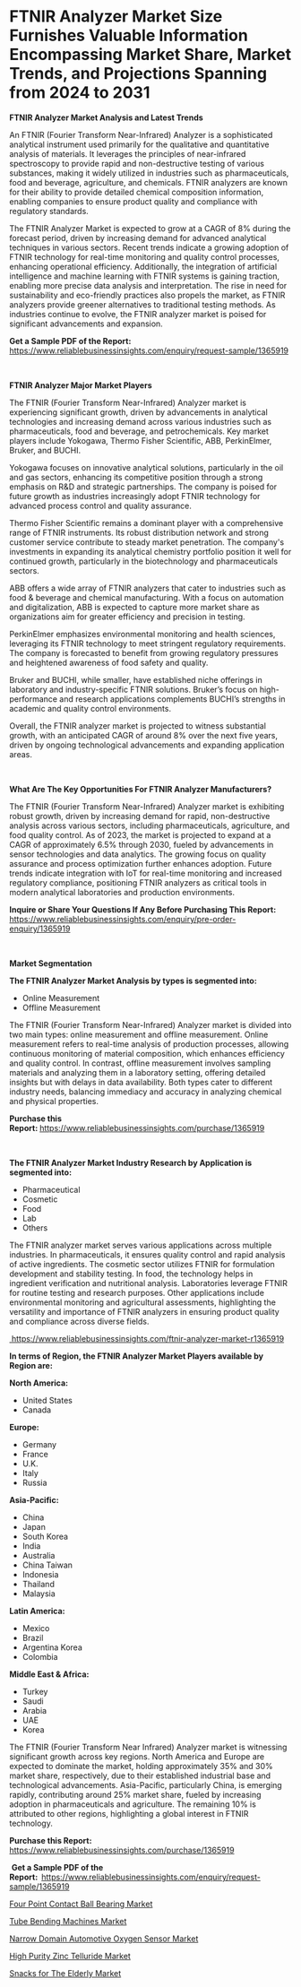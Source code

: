<p><h1>FTNIR Analyzer Market Size Furnishes Valuable Information Encompassing Market Share, Market Trends, and Projections Spanning from 2024 to 2031</h1></p><p><strong>FTNIR Analyzer Market Analysis and Latest Trends</strong></p>
<p><p>An FTNIR (Fourier Transform Near-Infrared) Analyzer is a sophisticated analytical instrument used primarily for the qualitative and quantitative analysis of materials. It leverages the principles of near-infrared spectroscopy to provide rapid and non-destructive testing of various substances, making it widely utilized in industries such as pharmaceuticals, food and beverage, agriculture, and chemicals. FTNIR analyzers are known for their ability to provide detailed chemical composition information, enabling companies to ensure product quality and compliance with regulatory standards.</p><p>The FTNIR Analyzer Market is expected to grow at a CAGR of 8% during the forecast period, driven by increasing demand for advanced analytical techniques in various sectors. Recent trends indicate a growing adoption of FTNIR technology for real-time monitoring and quality control processes, enhancing operational efficiency. Additionally, the integration of artificial intelligence and machine learning with FTNIR systems is gaining traction, enabling more precise data analysis and interpretation. The rise in need for sustainability and eco-friendly practices also propels the market, as FTNIR analyzers provide greener alternatives to traditional testing methods. As industries continue to evolve, the FTNIR analyzer market is poised for significant advancements and expansion.</p></p>
<p><strong>Get a Sample PDF of the Report:&nbsp;</strong> <a href="https://www.reliablebusinessinsights.com/enquiry/request-sample/1365919?utm_campaign=1119&utm_medium=2&utm_source=Github&utm_content=ia&utm_term=18102024&utm_id=ftnir-analyzer">https://www.reliablebusinessinsights.com/enquiry/request-sample/1365919</a></p>
<p>&nbsp;</p>
<p><strong>FTNIR Analyzer Major Market Players</strong></p>
<p><p>The FTNIR (Fourier Transform Near-Infrared) Analyzer market is experiencing significant growth, driven by advancements in analytical technologies and increasing demand across various industries such as pharmaceuticals, food and beverage, and petrochemicals. Key market players include Yokogawa, Thermo Fisher Scientific, ABB, PerkinElmer, Bruker, and BUCHI.</p><p>Yokogawa focuses on innovative analytical solutions, particularly in the oil and gas sectors, enhancing its competitive position through a strong emphasis on R&D and strategic partnerships. The company is poised for future growth as industries increasingly adopt FTNIR technology for advanced process control and quality assurance.</p><p>Thermo Fisher Scientific remains a dominant player with a comprehensive range of FTNIR instruments. Its robust distribution network and strong customer service contribute to steady market penetration. The company's investments in expanding its analytical chemistry portfolio position it well for continued growth, particularly in the biotechnology and pharmaceuticals sectors.</p><p>ABB offers a wide array of FTNIR analyzers that cater to industries such as food & beverage and chemical manufacturing. With a focus on automation and digitalization, ABB is expected to capture more market share as organizations aim for greater efficiency and precision in testing.</p><p>PerkinElmer emphasizes environmental monitoring and health sciences, leveraging its FTNIR technology to meet stringent regulatory requirements. The company is forecasted to benefit from growing regulatory pressures and heightened awareness of food safety and quality.</p><p>Bruker and BUCHI, while smaller, have established niche offerings in laboratory and industry-specific FTNIR solutions. Bruker’s focus on high-performance and research applications complements BUCHI’s strengths in academic and quality control environments.</p><p>Overall, the FTNIR analyzer market is projected to witness substantial growth, with an anticipated CAGR of around 8% over the next five years, driven by ongoing technological advancements and expanding application areas.</p></p>
<p>&nbsp;</p>
<p><strong>What Are The Key Opportunities For FTNIR Analyzer Manufacturers?</strong></p>
<p><p>The FTNIR (Fourier Transform Near-Infrared) Analyzer market is exhibiting robust growth, driven by increasing demand for rapid, non-destructive analysis across various sectors, including pharmaceuticals, agriculture, and food quality control. As of 2023, the market is projected to expand at a CAGR of approximately 6.5% through 2030, fueled by advancements in sensor technologies and data analytics. The growing focus on quality assurance and process optimization further enhances adoption. Future trends indicate integration with IoT for real-time monitoring and increased regulatory compliance, positioning FTNIR analyzers as critical tools in modern analytical laboratories and production environments.</p></p>
<p><strong>Inquire or Share Your Questions If Any Before Purchasing This Report:</strong> <a href="https://www.reliablebusinessinsights.com/enquiry/pre-order-enquiry/1365919?utm_campaign=1119&utm_medium=2&utm_source=Github&utm_content=ia&utm_term=18102024&utm_id=ftnir-analyzer">https://www.reliablebusinessinsights.com/enquiry/pre-order-enquiry/1365919</a></p>
<p>&nbsp;</p>
<p><strong>Market Segmentation</strong></p>
<p><strong>The FTNIR Analyzer Market Analysis by types is segmented into:</strong></p>
<p><ul><li>Online Measurement</li><li>Offline Measurement</li></ul></p>
<p><p>The FTNIR (Fourier Transform Near-Infrared) Analyzer market is divided into two main types: online measurement and offline measurement. Online measurement refers to real-time analysis of production processes, allowing continuous monitoring of material composition, which enhances efficiency and quality control. In contrast, offline measurement involves sampling materials and analyzing them in a laboratory setting, offering detailed insights but with delays in data availability. Both types cater to different industry needs, balancing immediacy and accuracy in analyzing chemical and physical properties.</p></p>
<p><strong>Purchase this Report:&nbsp;</strong><a href="https://www.reliablebusinessinsights.com/purchase/1365919?utm_campaign=1119&utm_medium=2&utm_source=Github&utm_content=ia&utm_term=18102024&utm_id=ftnir-analyzer">https://www.reliablebusinessinsights.com/purchase/1365919</a></p>
<p>&nbsp;</p>
<p><strong>The FTNIR Analyzer Market Industry Research by Application is segmented into:</strong></p>
<p><ul><li>Pharmaceutical</li><li>Cosmetic</li><li>Food</li><li>Lab</li><li>Others</li></ul></p>
<p><p>The FTNIR analyzer market serves various applications across multiple industries. In pharmaceuticals, it ensures quality control and rapid analysis of active ingredients. The cosmetic sector utilizes FTNIR for formulation development and stability testing. In food, the technology helps in ingredient verification and nutritional analysis. Laboratories leverage FTNIR for routine testing and research purposes. Other applications include environmental monitoring and agricultural assessments, highlighting the versatility and importance of FTNIR analyzers in ensuring product quality and compliance across diverse fields.</p></p>
<p><a href="https://www.reliablebusinessinsights.com/ftnir-analyzer-market-r1365919?utm_campaign=1119&utm_medium=2&utm_source=Github&utm_content=ia&utm_term=18102024&utm_id=ftnir-analyzer">&nbsp;https://www.reliablebusinessinsights.com/ftnir-analyzer-market-r1365919</a></p>
<p><strong>In terms of Region, the FTNIR Analyzer Market Players available by Region are:</strong></p>
<p>
    <p> <strong> North America: </strong>
        <ul>
            <li>United States</li>
            <li>Canada</li>
        </ul>
        </p> 
    <p> <strong> Europe: </strong>
        <ul>
            <li>Germany</li>
            <li>France</li>
            <li>U.K.</li>
            <li>Italy</li>
            <li>Russia</li>
        </ul>
        </p> 
    <p> <strong> Asia-Pacific: </strong>
        <ul>
            <li>China</li>
            <li>Japan</li>
            <li>South Korea</li>
            <li>India</li>
            <li>Australia</li>
            <li>China Taiwan</li>
            <li>Indonesia</li>
            <li>Thailand</li>
            <li>Malaysia</li>
        </ul>
        </p> 
    <p> <strong> Latin America: </strong>
        <ul>
            <li>Mexico</li>
            <li>Brazil</li>
            <li>Argentina Korea</li>
            <li>Colombia</li>
        </ul>
        </p> 
    <p> <strong> Middle East & Africa: </strong>
        <ul>
            <li>Turkey</li>
            <li>Saudi</li>
            <li>Arabia</li>
            <li>UAE</li>
            <li>Korea</li>
        </ul>
    </p>
    </p>
<p><p>The FTNIR (Fourier Transform Near Infrared) Analyzer market is witnessing significant growth across key regions. North America and Europe are expected to dominate the market, holding approximately 35% and 30% market share, respectively, due to their established industrial base and technological advancements. Asia-Pacific, particularly China, is emerging rapidly, contributing around 25% market share, fueled by increasing adoption in pharmaceuticals and agriculture. The remaining 10% is attributed to other regions, highlighting a global interest in FTNIR technology.</p></p>
<p><strong>Purchase this Report: </strong><a href="https://www.reliablebusinessinsights.com/purchase/1365919?utm_campaign=1119&utm_medium=2&utm_source=Github&utm_content=ia&utm_term=18102024&utm_id=ftnir-analyzer">https://www.reliablebusinessinsights.com/purchase/1365919</a></p>
<p>&nbsp;<strong>Get a Sample PDF of the Report:&nbsp;&nbsp;</strong><a href="https://www.reliablebusinessinsights.com/enquiry/request-sample/1365919?utm_campaign=1119&utm_medium=2&utm_source=Github&utm_content=ia&utm_term=18102024&utm_id=ftnir-analyzer">https://www.reliablebusinessinsights.com/enquiry/request-sample/1365919</a></p>
<p><strong></strong></p>
<p><p><a href="https://issuu.com/reportprime-2/docs/four-point-contact-ball-bearing-mar_940618cc5753ac?utm_campaign=1119&utm_medium=2&utm_source=Github&utm_content=ia&utm_term=18102024&utm_id=ftnir-analyzer">Four Point Contact Ball Bearing Market</a></p><p><a href="https://www.linkedin.com/pulse/navigating-global-tube-bending-machines-market-landscape-trends-oqqdc?utm_campaign=1119&utm_medium=2&utm_source=Github&utm_content=ia&utm_term=18102024&utm_id=ftnir-analyzer">Tube Bending Machines Market</a></p><p><a href="https://github.com/JavierDDowns/Market-Research-Report-List-1/blob/main/narrow-domain-automotive-oxygen-sensor-market.md?utm_campaign=1119&utm_medium=2&utm_source=Github&utm_content=ia&utm_term=18102024&utm_id=ftnir-analyzer">Narrow Domain Automotive Oxygen Sensor Market</a></p><p><a href="https://github.com/AlbertGonzalez266/Market-Research-Report-List-1/blob/main/high-purity-zinc-telluride-market.md?utm_campaign=1119&utm_medium=2&utm_source=Github&utm_content=ia&utm_term=18102024&utm_id=ftnir-analyzer">High Purity Zinc Telluride Market</a></p><p><a href="https://www.linkedin.com/pulse/global-snacks-elderly-market-trends-analysis-future-growth-j6sle?utm_campaign=1119&utm_medium=2&utm_source=Github&utm_content=ia&utm_term=18102024&utm_id=ftnir-analyzer">Snacks for The Elderly Market</a></p></p>
